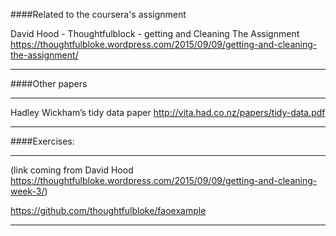 ####Related to  the coursera's assignment

David Hood - Thoughtfulblock - getting and Cleaning The Assignment 
https://thoughtfulbloke.wordpress.com/2015/09/09/getting-and-cleaning-the-assignment/

*****************
####Other papers 
*****************
Hadley Wickham’s tidy data paper
http://vita.had.co.nz/papers/tidy-data.pdf
*****************
####Exercises:
*****************
(link coming from David Hood https://thoughtfulbloke.wordpress.com/2015/09/09/getting-and-cleaning-week-3/) 

https://github.com/thoughtfulbloke/faoexample
*******************
